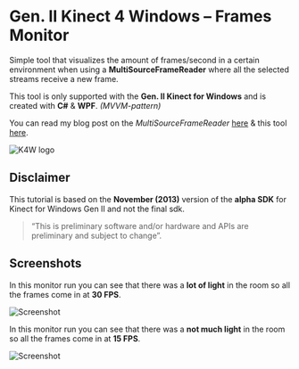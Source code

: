 Gen. II Kinect 4 Windows – Frames Monitor
===========
Simple tool that visualizes the amount of frames/second in a certain environment when using a 
**MultiSourceFrameReader** where all the selected streams receive a new frame.

This tool is only supported with the **Gen. II Kinect for Windows** and is created with **C#** & **WPF**.
*(MVVM-pattern)*

You can read my blog post on the *MultiSourceFrameReader* [here](http://www.kinectingforwindows.com/2014/05/19/second-gen-kinect-comparing-multisourceframereader-and-xsourceframereader/) & this tool [here](http://www.kinectingforwindows.com/2014/05/25/gen-ii-kinect-for-windows-introducing-frames-monitor/).

![K4W logo](http://www.kinectingforwindows.com/wp-content/themes/twentyten/images/headers/logo.jpg)

## Disclaimer
This tutorial is based on the **November (2013)** version of the **alpha SDK** for Kinect for Windows Gen II and not the final sdk.

> “This is preliminary software and/or hardware and APIs are preliminary and subject to change”.

## Screenshots
In this monitor run you can see that there was a **lot of light** in the room so all the frames come in at **30 FPS**.

![Screenshot](http://www.kinectingforwindows.com/images/github/frames_monitor_light_monitor.png)

In this monitor run you can see that there was a **not much light** in the room so all the frames come in at **15 FPS**.

![Screenshot](http://www.kinectingforwindows.com/images/github/frames_monitor_dark_monitor.png)